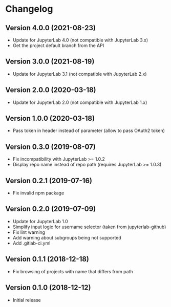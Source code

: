 # Changelog

## Version 4.0.0 (2021-08-23)

- Update for JupyterLab 4.0
  (not compatible with JupyterLab 3.x)
- Get the project default branch from the API

## Version 3.0.0 (2021-08-19)

- Update for JupyterLab 3.1
  (not compatible with JupyterLab 2.x)

## Version 2.0.0 (2020-03-18)

- Update for JupyterLab 2.0
  (not compatible with JupyterLab 1.x)

## Version 1.0.0 (2020-03-18)

- Pass token in header instead of parameter
  (allow to pass OAuth2 token)

## Version 0.3.0 (2019-08-07)

- Fix incompatibility with JupyterLab >= 1.0.2
- Display repo name instead of repo path (requires JupyterLab >= 1.0.3)

## Version 0.2.1 (2019-07-16)

- Fix invalid npm package

## Version 0.2.0 (2019-07-09)

- Update for JupyterLab 1.0
- Simplify input logic for username selector
  (taken from jupyterlab-github)
- Fix lint warning
- Add warning about subgroups being not supported
- Add .gitlab-ci.yml

## Version 0.1.1 (2018-12-18)

- Fix browsing of projects with name that differs from path

## Version 0.1.0 (2018-12-12)

- Initial release
